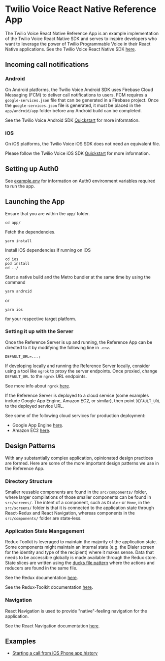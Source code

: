 # Twilio Voice React Native Reference App

The Twilio Voice React Native Reference App is an example implementation of the Twilio Voice React Native SDK and serves to inspire developers who want to leverage the power of Twilio Programmable Voice in their React Native applications. See the Twilio Voice React Native SDK [here](https://github.com/twilio/twilio-voice-react-native).

## Incoming call notifications

### Android
On Android platforms, the Twilio Voice Android SDK uses Firebase Cloud Messaging (FCM) to deliver call notifications to users. FCM requires a `google-services.json` file that can be generated in a Firebase project. Once the `google-services.json` file is generated, it must be placed in the `app/android/app` folder before any Android build can be completed.

See the Twilio Voice Android SDK [Quickstart](https://github.com/twilio/voice-quickstart-android#bullet1) for more information.

### iOS
On iOS platforms, the Twilio Voice iOS SDK does not need an equivalent file.

Please follow the Twilio Voice iOS SDK [Quickstart](https://github.com/twilio/voice-quickstart-ios#6-create-a-push-credential-with-your-voip-service-certificate) for more information.

## Setting up Auth0

See [example.env](example.env) for information on Auth0 environment variables required to run the app.

## Launching the App

Ensure that you are within the `app/` folder.

```
cd app/
```

Fetch the dependencies.

```
yarn install
```

Install iOS dependencies if running on iOS

```
cd ios
pod install
cd ../
```

Start a native build and the Metro bundler at the same time by using the command

```
yarn android
```

or

```
yarn ios
```

for your respective target platform.

### Setting it up with the Server

Once the Reference Server is up and running, the Reference App can be directed to it by modifying the following line in `.env`.

```
DEFAULT_URL=...;
```

If developing locally and running the Reference Server locally, consider using a tool like `ngrok` to proxy the server endpoints. Once proxied, change `DEFAULT_URL` to the `ngrok` URL endpoints.

See more info about `ngrok` [here](https://ngrok.com/).

If the Reference Server is deployed to a cloud service (some examples include Google App Engine, Amazon EC2, or similar), then point `DEFAULT_URL` to the deployed service URL.

See some of the following cloud services for production deployment:

- Google App Engine [here](https://cloud.google.com/).
- Amazon EC2 [here](https://aws.amazon.com/).

## Design Patterns

With any substantially complex application, opinionated design practices are formed. Here are some of the more important design patterns we use in the Reference App.

### Directory Structure

Smaller reusable components are found in the `src/components/` folder, where larger compilations of those smaller components can be found in `src/screens/`. The intent of a component, such as `Dialer` or `Home`, in the `src/screens/` folder is that it is connected to the application state through React-Redux and React Navigation, whereas components in the `src/components/` folder are state-less.

### Application State Mangagement

Redux-Toolkit is leveraged to maintain the majority of the application state. Some components might maintain an internal state (e.g. the Dialer screen for the identity and type of the recipient) where it makes sense. Data that needs to be accessible globally is made available through the Redux store. State slices are written using the [ducks file pattern](https://github.com/erikras/ducks-modular-redux) where the actions and reducers are found in the same file.

See the Redux documentation [here](https://redux.js.org/introduction/getting-started).

See the Redux-Toolkit documentation [here](https://redux-toolkit.js.org/introduction/getting-started).

### Navigation

React Navigation is used to provide "native"-feeling navigation for the application.

See the React Navigation documentation [here](https://reactnavigation.org/docs/getting-started/).

## Examples

- [Starting a call from iOS Phone app history](docs/ios-call-from-recents.md)
